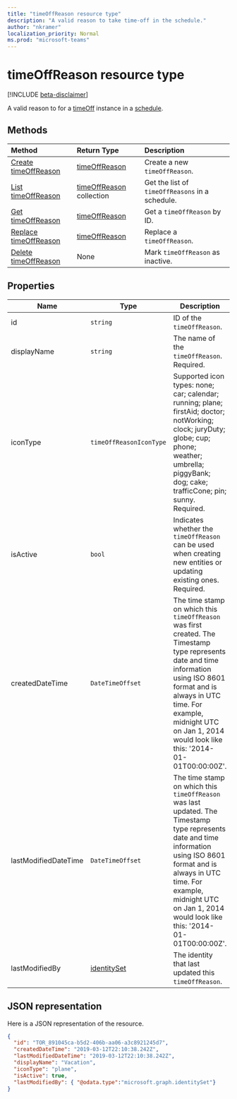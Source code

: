 ```yaml
---
title: "timeOffReason resource type"
description: "A valid reason to take time-off in the schedule."
author: "nkramer"
localization_priority: Normal
ms.prod: "microsoft-teams"
---
```


# timeOffReason resource type

[!INCLUDE [beta-disclaimer](../../includes/beta-disclaimer.md)]

A valid reason to for a [timeOff](timeoff.md) instance in a [schedule](schedule.md).

## Methods

| Method       | Return Type  |Description|
|:---------------|:--------|:----------|
|[Create timeOffReason](../api/schedule-post-timeoffreasons.md) | [timeOffReason](timeoffreason.md) | Create a new `timeOffReason`.|
|[List timeOffReason](../api/schedule-list-timeoffreasons.md) | [timeOffReason](timeoffreason.md) collection | Get the list of `timeOffReasons` in a schedule.|
|[Get timeOffReason](../api/timeoffreason-get.md) | [timeOffReason](timeoffreason.md) | Get a `timeOffReason` by ID.|
|[Replace timeOffReason](../api/timeoffreason-put.md) | [timeOffReason](timeoffreason.md) | Replace a `timeOffReason`.|
|[Delete timeOffReason](../api/timeoffreason-delete.md) | None | Mark `timeOffReason` as inactive.|

## Properties
|Name          |Type           |Description                                                                                 |
|--------------|---------------|--------------------------------------------------------------------------------------------|
| id			|`string`      |ID of the `timeOffReason`.|
| displayName               | `string`                  | The name of the `timeOffReason`. Required. |
| iconType | `timeOffReasonIconType`   | Supported icon types: none; car; calendar; running; plane; firstAid; doctor; notWorking; clock; juryDuty; globe; cup; phone; weather; umbrella; piggyBank; dog; cake; trafficCone; pin; sunny. Required. |
| isActive 			|`bool`      | Indicates whether the `timeOffReason` can be used when creating new entities or updating existing ones. Required. |
| createdDateTime		|`DateTimeOffset`        |The time stamp on which this `timeOffReason` was first created. The Timestamp type represents date and time information using ISO 8601 format and is always in UTC time. For example, midnight UTC on Jan 1, 2014 would look like this: '2014-01-01T00:00:00Z'. |
| lastModifiedDateTime		|`DateTimeOffset`         |The time stamp on which this `timeOffReason` was last updated. The Timestamp type represents date and time information using ISO 8601 format and is always in UTC time. For example, midnight UTC on Jan 1, 2014 would look like this: '2014-01-01T00:00:00Z'. |
| lastModifiedBy		| [identitySet](identityset.md)        |The identity that last updated this `timeOffReason`.|

## JSON representation

Here is a JSON representation of the resource.

<!-- {
  "blockType": "resource",
  "keyProperty": "id",
  "@odata.type": "microsoft.graph.timeOffReason",
  "baseType":"microsoft.graph.changeTrackedEntity"
}-->

```json
{
  "id": "TOR_891045ca-b5d2-406b-aa06-a3c8921245d7",
  "createdDateTime": "2019-03-12T22:10:38.242Z",
  "lastModifiedDateTime": "2019-03-12T22:10:38.242Z",
  "displayName": "Vacation",
  "iconType": "plane",
  "isActive": true,
  "lastModifiedBy": { "@odata.type":"microsoft.graph.identitySet"}
}
```


<!-- uuid: 8fcb5dbc-d5aa-4681-8e31-b001d5168d79
2015-10-25 14:57:30 UTC -->
<!--
{
  "type": "#page.annotation",
  "description": "timeOffReason resource",
  "keywords": "",
  "section": "documentation",
  "tocPath": "",
  "suppressions": []
}
-->
